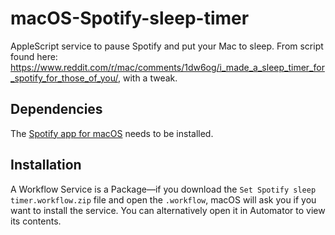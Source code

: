 # macOS-Spotify-sleep-timer

AppleScript service to pause Spotify and put your Mac to sleep. From script found here: https://www.reddit.com/r/mac/comments/1dw6og/i_made_a_sleep_timer_for_spotify_for_those_of_you/, with a tweak.

## Dependencies

The [Spotify app for macOS](https://www.spotify.com/download/mac/) needs to be installed.

## Installation

A Workflow Service is a Package—if you download the `Set Spotify sleep timer.workflow.zip` file and open the `.workflow`, macOS will ask you if you want to install the service. You can alternatively open it in Automator to view its contents.
